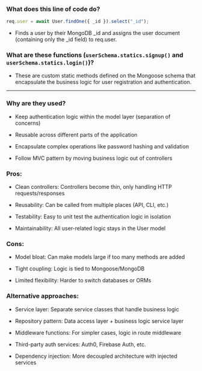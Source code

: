 ### What does this line of code do?
```js
req.user = await User.findOne({ _id }).select("_id");
```
 - Finds a user by their MongoDB _id and assigns the user document (containing only the _id field) to req.user.



### What are these functions (`userSchema.statics.signup()` and `userSchema.statics.login()`)?

 - These are custom static methods defined on the Mongoose schema that encapsulate the business logic for user registration and authentication.

---
### Why are they used?

 - Keep authentication logic within the model layer (separation of concerns)

 - Reusable across different parts of the application

 - Encapsulate complex operations like password hashing and validation

 - Follow MVC pattern by moving business logic out of controllers

### Pros:

 - Clean controllers: Controllers become thin, only handling HTTP requests/responses

 - Reusability: Can be called from multiple places (API, CLI, etc.)

 - Testability: Easy to unit test the authentication logic in isolation

 - Maintainability: All user-related logic stays in the User model

### Cons:

 - Model bloat: Can make models large if too many methods are added

 - Tight coupling: Logic is tied to Mongoose/MongoDB

 - Limited flexibility: Harder to switch databases or ORMs

### Alternative approaches:

 - Service layer: Separate service classes that handle business logic

 - Repository pattern: Data access layer + business logic service layer

 - Middleware functions: For simpler cases, logic in route middleware

 - Third-party auth services: Auth0, Firebase Auth, etc.

 - Dependency injection: More decoupled architecture with injected services